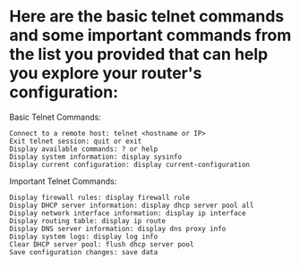 # Here are the basic telnet commands and some important commands from the list you provided that can help you explore your router's configuration:
Basic Telnet Commands:

    Connect to a remote host: telnet <hostname or IP>
    Exit telnet session: quit or exit
    Display available commands: ? or help
    Display system information: display sysinfo
    Display current configuration: display current-configuration

Important Telnet Commands:

    Display firewall rules: display firewall rule
    Display DHCP server information: display dhcp server pool all
    Display network interface information: display ip interface
    Display routing table: display ip route
    Display DNS server information: display dns proxy info
    Display system logs: display log info
    Clear DHCP server pool: flush dhcp server pool
    Save configuration changes: save data
